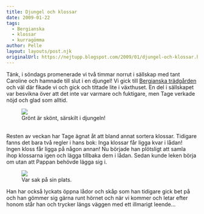 ```yaml
---
title: Djungel och klossar
date: 2009-01-22
tags: 
  - Bergianska
  - klossar
  - kurragömma	
author: Pelle
layout: layouts/post.njk
originalUrl: https://nejtupp.blogspot.com/2009/01/djungel-och-klossar.html
---
```


Tänk, i söndags promenerade vi två timmar norrut i sällskap med tant Caroline och hamnade till slut i en djungel! Vi gick till <a href="http://www.bergianska.se/index.html">Bergianska trädgården</a> och väl där fikade vi och gick och tittade lite i växthuset. En del i sällskapet var besvikna över att det inte var varmare och fuktigare, men Tage verkade nöjd och glad som alltid.

<figure>
	<img src="../../../../img/_MG_0270_1024pix.jpg">
	<figcaption>Grönt är skönt, särskilt i djungeln!</figcaption>
</figure><br>Resten av veckan har Tage ägnat åt att bland annat sortera klossar. Tidigare fanns det bara två regler i hans bok: Inga klossar får ligga kvar i lådan! Ingen kloss får ligga på någon annan! Nu började han plötsligt att samla ihop klossarna igen och lägga tillbaka dem i lådan. Sedan kunde leken börja om utan att Pappan behövde lägga sig i.

<figure>
	<img src="../../../../img/_MG_0333_1024pix-2.jpg">
	<figcaption>Var sak på sin plats.</figcaption>
</figure>Han har också lyckats öppna lådor och skåp som han tidigare gick bet på och han gömmer sig gärna runt hörnet och när vi kommer och letar efter honom står han och trycker längs väggen med ett illmarigt leende...

